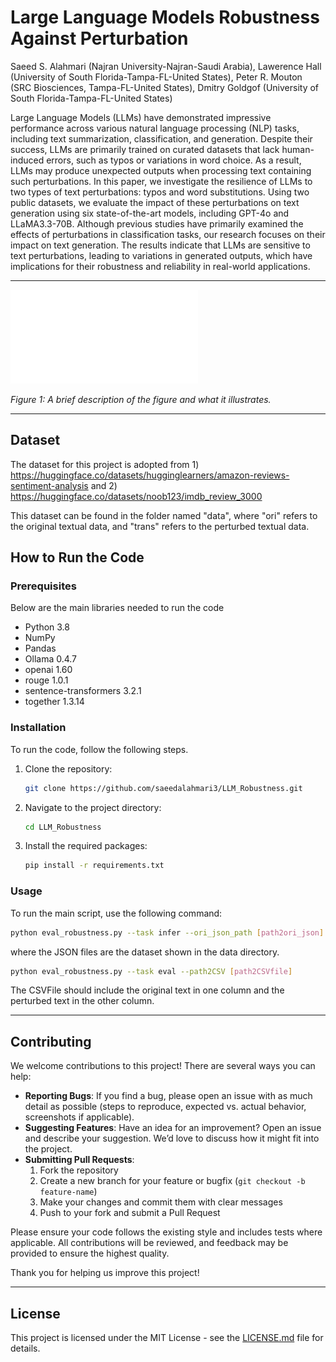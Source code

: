 # Large Language Models Robustness Against Perturbation

Saeed S. Alahmari (Najran University-Najran-Saudi Arabia), Lawerence Hall (University of South Florida-Tampa-FL-United States), Peter R. Mouton (SRC Biosciences, Tampa-FL-United States), Dmitry Goldgof (University of South Florida-Tampa-FL-United States)

Large Language Models (LLMs) have demonstrated impressive performance across various natural language processing (NLP) tasks, including text summarization, classification, and generation. Despite their success, LLMs are primarily trained on curated datasets that lack human-induced errors, such as typos or variations in word choice. As a result, LLMs may produce unexpected outputs when processing text containing such perturbations. In this paper, we investigate the resilience of LLMs to two types of text perturbations: typos and word substitutions. Using two public datasets, we evaluate the impact of these perturbations on text generation using six state-of-the-art models, including GPT-4o and LLaMA3.3-70B. Although previous studies have primarily examined the effects of perturbations in classification tasks, our research focuses on their impact on text generation. The results indicate that LLMs are sensitive to text perturbations, leading to variations in generated outputs, which have implications for their robustness and reliability in real-world applications.

---


![Placeholder Figure](./Diagram.pdf)

*Figure 1: A brief description of the figure and what it illustrates.*

---
## Dataset
The dataset for this project is adopted from 1) https://huggingface.co/datasets/hugginglearners/amazon-reviews-sentiment-analysis    and 2) https://huggingface.co/datasets/noob123/imdb_review_3000

This dataset can be found in the folder named "data", where "ori" refers to the original textual data, and "trans" refers to the perturbed textual data.

## How to Run the Code

### Prerequisites

Below are the main libraries needed to run the code

- Python 3.8
- NumPy
- Pandas
- Ollama 0.4.7
- openai 1.60
- rouge 1.0.1
- sentence-transformers 3.2.1
- together 1.3.14

### Installation

To run the code, follow the following steps. 

1.  Clone the repository:
    ```bash
    git clone https://github.com/saeedalahmari3/LLM_Robustness.git
    ```
2.  Navigate to the project directory:
    ```bash
    cd LLM_Robustness
    ```
3.  Install the required packages:
    ```bash
    pip install -r requirements.txt
    ```

### Usage

To run the main script, use the following command:



```bash
python eval_robustness.py --task infer --ori_json_path [path2ori_json] --trans_json_path [path2trans_json]
```
where the JSON files are the dataset shown in the data directory.

```bash
python eval_robustness.py --task eval --path2CSV [path2CSVfile]
```
The CSVFile should include the original text in one column and the perturbed text in the other column. 

---

## Contributing

We welcome contributions to this project! There are several ways you can help:

- **Reporting Bugs**: If you find a bug, please open an issue with as much detail as possible (steps to reproduce, expected vs. actual behavior, screenshots if applicable).
- **Suggesting Features**: Have an idea for an improvement? Open an issue and describe your suggestion. We’d love to discuss how it might fit into the project.
- **Submitting Pull Requests**: 
  1. Fork the repository
  2. Create a new branch for your feature or bugfix (`git checkout -b feature-name`)
  3. Make your changes and commit them with clear messages
  4. Push to your fork and submit a Pull Request

Please ensure your code follows the existing style and includes tests where applicable. All contributions will be reviewed, and feedback may be provided to ensure the highest quality.

Thank you for helping us improve this project!

---

## License

This project is licensed under the MIT License - see the [LICENSE.md](LICENSE.md) file for details.
